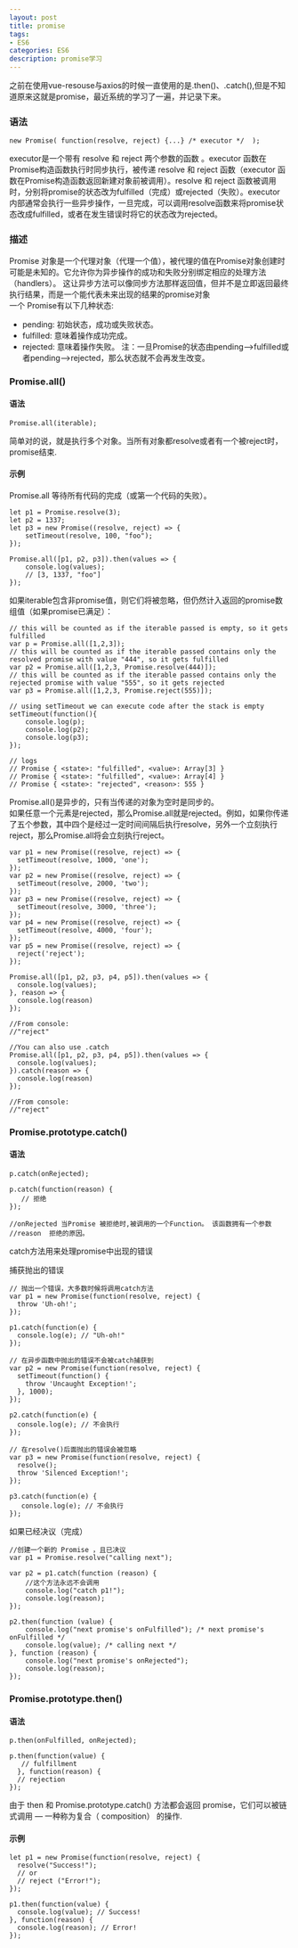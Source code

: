 ```yaml
---
layout: post
title: promise
tags:
- ES6
categories: ES6
description: promise学习
---
```


<!-- more -->
之前在使用vue-resouse与axios的时候一直使用的是.then()、.catch(),但是不知道原来这就是promise，最近系统的学习了一遍，并记录下来。
### 语法
```angular2html
new Promise( function(resolve, reject) {...} /* executor */  );
```
executor是一个带有 resolve 和 reject 两个参数的函数 。executor 函数在Promise构造函数执行时同步执行，被传递 resolve 和 reject 函数（executor 函数在Promise构造函数返回新建对象前被调用）。resolve 和 reject 函数被调用时，分别将promise的状态改为fulfilled（完成）或rejected（失败）。executor 内部通常会执行一些异步操作，一旦完成，可以调用resolve函数来将promise状态改成fulfilled，或者在发生错误时将它的状态改为rejected。

### 描述
Promise 对象是一个代理对象（代理一个值），被代理的值在Promise对象创建时可能是未知的。它允许你为异步操作的成功和失败分别绑定相应的处理方法（handlers）。 这让异步方法可以像同步方法那样返回值，但并不是立即返回最终执行结果，而是一个能代表未来出现的结果的promise对象<br>
一个 Promise有以下几种状态:
- pending: 初始状态，成功或失败状态。
- fulfilled: 意味着操作成功完成。
- rejected: 意味着操作失败。
 注：一旦Promise的状态由pending——>fulfilled或者pending——>rejected，那么状态就不会再发生改变。
 
 
 ### Promise.all()
 #### 语法
 ```angular2html
Promise.all(iterable);
```
简单对的说，就是执行多个对象。当所有对象都resolve或者有一个被reject时，promise结束.
#### 示例
Promise.all 等待所有代码的完成（或第一个代码的失败）。
```angular2html
let p1 = Promise.resolve(3);
let p2 = 1337;
let p3 = new Promise((resolve, reject) => {
    setTimeout(resolve, 100, "foo");
}); 

Promise.all([p1, p2, p3]).then(values => { 
    console.log(values); 
    // [3, 1337, "foo"] 
});
```
如果iterable包含非promise值，则它们将被忽略，但仍然计入返回的promise数组值（如果promise已满足）：
```angular2html
// this will be counted as if the iterable passed is empty, so it gets fulfilled
var p = Promise.all([1,2,3]);
// this will be counted as if the iterable passed contains only the resolved promise with value "444", so it gets fulfilled
var p2 = Promise.all([1,2,3, Promise.resolve(444)]);
// this will be counted as if the iterable passed contains only the rejected promise with value "555", so it gets rejected
var p3 = Promise.all([1,2,3, Promise.reject(555)]);

// using setTimeout we can execute code after the stack is empty
setTimeout(function(){
    console.log(p);
    console.log(p2);
    console.log(p3);
});

// logs
// Promise { <state>: "fulfilled", <value>: Array[3] }
// Promise { <state>: "fulfilled", <value>: Array[4] }
// Promise { <state>: "rejected", <reason>: 555 }
```
Promise.all()是异步的，只有当传递的对象为空时是同步的。<br>
如果任意一个元素是rejected，那么Promise.all就是rejected。例如，如果你传递了五个参数，其中四个是经过一定时间间隔后执行resolve，另外一个立刻执行reject，那么Promise.all将会立刻执行reject。
```angular2html
var p1 = new Promise((resolve, reject) => { 
  setTimeout(resolve, 1000, 'one'); 
}); 
var p2 = new Promise((resolve, reject) => { 
  setTimeout(resolve, 2000, 'two'); 
});
var p3 = new Promise((resolve, reject) => {
  setTimeout(resolve, 3000, 'three');
});
var p4 = new Promise((resolve, reject) => {
  setTimeout(resolve, 4000, 'four');
});
var p5 = new Promise((resolve, reject) => {
  reject('reject');
});

Promise.all([p1, p2, p3, p4, p5]).then(values => { 
  console.log(values);
}, reason => {
  console.log(reason)
});

//From console:
//"reject"

//You can also use .catch
Promise.all([p1, p2, p3, p4, p5]).then(values => { 
  console.log(values);
}).catch(reason => { 
  console.log(reason)
});

//From console: 
//"reject"
```
### Promise.prototype.catch()
#### 语法
```angular2html
p.catch(onRejected);

p.catch(function(reason) {
   // 拒绝
});

//onRejected 当Promise 被拒绝时,被调用的一个Function。 该函数拥有一个参数
//reason  拒绝的原因。
```
catch方法用来处理promise中出现的错误<br>

捕获抛出的错误
```angular2html
// 抛出一个错误，大多数时候将调用catch方法
var p1 = new Promise(function(resolve, reject) {
  throw 'Uh-oh!';
});

p1.catch(function(e) {
  console.log(e); // "Uh-oh!"
});

// 在异步函数中抛出的错误不会被catch捕获到
var p2 = new Promise(function(resolve, reject) {
  setTimeout(function() {
    throw 'Uncaught Exception!';
  }, 1000);
});

p2.catch(function(e) {
  console.log(e); // 不会执行
});

// 在resolve()后面抛出的错误会被忽略
var p3 = new Promise(function(resolve, reject) {
  resolve();
  throw 'Silenced Exception!';
});

p3.catch(function(e) {
   console.log(e); // 不会执行
});
```
如果已经决议（完成）
```angular2html
//创建一个新的 Promise ，且已决议
var p1 = Promise.resolve("calling next");

var p2 = p1.catch(function (reason) {
    //这个方法永远不会调用
    console.log("catch p1!");
    console.log(reason);
});

p2.then(function (value) {
    console.log("next promise's onFulfilled"); /* next promise's onFulfilled */
    console.log(value); /* calling next */
}, function (reason) {
    console.log("next promise's onRejected");
    console.log(reason);
});
```
### Promise.prototype.then()
#### 语法
```angular2html
p.then(onFulfilled, onRejected);

p.then(function(value) {
   // fulfillment
  }, function(reason) {
  // rejection
});
```
由于 then 和 Promise.prototype.catch() 方法都会返回 promise，它们可以被链式调用 — 一种称为复合（ composition） 的操作.
#### 示例
```angular2html
let p1 = new Promise(function(resolve, reject) {
  resolve("Success!");
  // or
  // reject ("Error!");
});

p1.then(function(value) {
  console.log(value); // Success!
}, function(reason) {
  console.log(reason); // Error!
});
```

